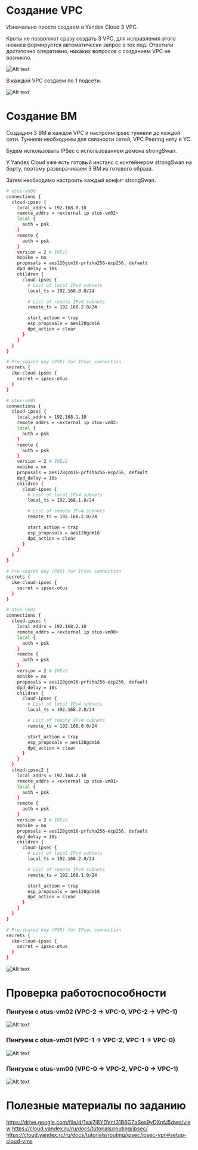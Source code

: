 # Создание VPC
Изначально просто создаем в Yandex Cloud 3 VPC.

Квоты не позволяют сразу создать 3 VPC, для исправления этого нюанса формируется автоматически запрос в тех под. 
Ответили достаточно оперативно, никаких вопросов с созданием VPC не возникло.

![Alt text](files/image.png)

В каждой VPC создаем по 1 подсети.

![Alt text](files/subnets.png)

# Создание ВМ
Создадим 3 ВМ в каждой VPC и настроим ipsec туннели до каждой сети.
Туннели необходимы для связности сетей, VPC Peering нету в YC.

Будем использовать IPSec с использованием демона strongSwan.

У Yandex Cloud уже есть готовый инстанс с контейнером strongSwan на борту, поэтому разворачиваем 3 ВМ из готового образа.

Затем необходимо настроить каждый конфиг strongSwan.

```bash
# otus-vm00
connections {
  cloud-ipsec {
    local_addrs = 192.168.0.10
    remote_addrs = <external ip otus-vm02>
    local {
      auth = psk
    }
    remote {
      auth = psk
    }
    version = 2 # IKEv2
    mobike = no
    proposals = aes128gcm16-prfsha256-ecp256, default
    dpd_delay = 10s
    children {
      cloud-ipsec {
        # List of local IPv4 subnets
        local_ts = 192.168.0.0/24

        # List of remote IPv4 subnets
        remote_ts = 192.168.2.0/24

        start_action = trap
        esp_proposals = aes128gcm16
        dpd_action = clear
      }
    }
  }
}

# Pre-shared key (PSK) for IPsec connection
secrets {
  ike-cloud-ipsec {
    secret = ipsec-otus
  }
}
```

```bash
# otus-vm01
connections {
  cloud-ipsec {
    local_addrs = 192.168.1.10
    remote_addrs = <external ip otus-vm02>
    local {
      auth = psk
    }
    remote {
      auth = psk
    }
    version = 2 # IKEv2
    mobike = no
    proposals = aes128gcm16-prfsha256-ecp256, default
    dpd_delay = 10s
    children {
      cloud-ipsec {
        # List of local IPv4 subnets
        local_ts = 192.168.1.0/24

        # List of remote IPv4 subnets
        remote_ts = 192.168.2.0/24

        start_action = trap
        esp_proposals = aes128gcm16
        dpd_action = clear
      }
    }
  }
}

# Pre-shared key (PSK) for IPsec connection
secrets {
  ike-cloud-ipsec {
    secret = ipsec-otus
  }
}
```

```bash
# otus-vm02
connections {
  cloud-ipsec {
    local_addrs = 192.168.2.10
    remote_addrs = <external ip otus-vm00>
    local {
      auth = psk
    }
    remote {
      auth = psk
    }
    version = 2 # IKEv2
    mobike = no
    proposals = aes128gcm16-prfsha256-ecp256, default
    dpd_delay = 10s
    children {
      cloud-ipsec {
        # List of local IPv4 subnets
        local_ts = 192.168.2.0/24

        # List of remote IPv4 subnets
        remote_ts = 192.168.0.0/24

        start_action = trap
        esp_proposals = aes128gcm16
        dpd_action = clear
      }
    }
  }
  cloud-ipsec2 {
    local_addrs = 192.168.2.10
    remote_addrs = <external ip otus-vm01>
    local {
      auth = psk
    }
    remote {
      auth = psk
    }
    version = 2 # IKEv2
    mobike = no
    proposals = aes128gcm16-prfsha256-ecp256, default
    dpd_delay = 10s
    children {
      cloud-ipsec {
        # List of local IPv4 subnets
        local_ts = 192.168.2.0/24

        # List of remote IPv4 subnets
        remote_ts = 192.168.1.0/24

        start_action = trap
        esp_proposals = aes128gcm16
        dpd_action = clear
      }
    }
  }
}

# Pre-shared key (PSK) for IPsec connection
secrets {
  ike-cloud-ipsec {
    secret = ipsec-otus
  }
}

```

![Alt text](files/vms.png)

# Проверка работоспособности

### Пингуем с otus-vm02 (VPC-2 -> VPC-0, VPC-2 -> VPC-1)
![Alt text](files/vpc-2.png)

### Пингуем с otus-vm01 (VPC-1 -> VPC-2, VPC-1 -> VPC-0)
![Alt text](files/vpc-1.png)

### Пингуем с otus-vm00 (VPC-0 -> VPC-2, VPC-0 -> VPC-1)
![Alt text](files/vpc-0.png)

# Полезные материалы по заданию
https://drive.google.com/file/d/1xai7j8YDVnt31B6GZaSes9yDXnfJ5dwp/view
https://cloud.yandex.ru/ru/docs/tutorials/routing/ipsec/
https://cloud.yandex.ru/ru/docs/tutorials/routing/ipsec/ipsec-vpn#setup-cloud-vms
